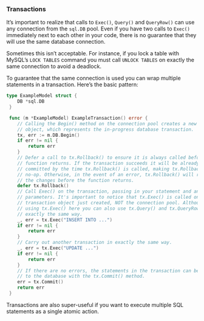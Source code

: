 ### Transactions

It’s important to realize that calls to `Exec()`, `Query()` and `QueryRow()` can use any connection from the `sql.DB` pool. Even if you have two calls to `Exec()` immediately next to each other in your code, there is no guarantee that they will use the same database connection.

Sometimes this isn’t acceptable. For instance, if you lock a table with MySQL’s `LOCK TABLES` command you must call `UNLOCK TABLES` on exactly the same connection to avoid a deadlock.

To guarantee that the same connection is used you can wrap multiple statements in a transaction. Here’s the basic pattern:

```go
type ExampleModel struct {
    DB *sql.DB
 }

 func (m *ExampleModel) ExampleTransaction() error {
    // Calling the Begin() method on the connection pool creates a new sql.Tx
    // object, which represents the in-progress database transaction.
    tx, err := m.DB.Begin()
    if err != nil {
        return err
    }
    // Defer a call to tx.Rollback() to ensure it is always called before the
    // function returns. If the transaction succeeds it will be already be
    // committed by the time tx.Rollback() is called, making tx.Rollback() a
    // no-op. Otherwise, in the event of an error, tx.Rollback() will rollback
    // the changes before the function returns.
    defer tx.Rollback()
    // Call Exec() on the transaction, passing in your statement and any
    // parameters. It's important to notice that tx.Exec() is called on the
    // transaction object just created, NOT the connection pool. Although we're
    // using tx.Exec() here you can also use tx.Query() and tx.QueryRow() in
    // exactly the same way.
    _, err = tx.Exec("INSERT INTO ...")
    if err != nil {
        return err
    }
    // Carry out another transaction in exactly the same way.
    _, err = tx.Exec("UPDATE ...")
    if err != nil {
        return err
    }
    // If there are no errors, the statements in the transaction can be committed
    // to the database with the tx.Commit() method.
    err = tx.Commit()
    return err
 }
```

Transactions are also super-useful if you want to execute multiple SQL statements as a single atomic action.
